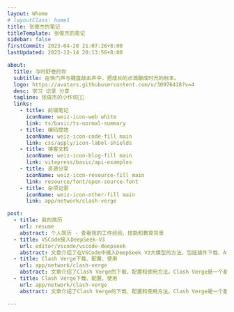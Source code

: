 ```yaml
---
layout: Whome
# layoutClass: home1
title: 张俊杰的笔记
titleTemplate: 张俊杰的笔记
sidebar: false
firstCommit: 2023-04-28 21:07:26+8:00
lastUpdated: 2023-12-14 20:13:56+8:00

about:
  title: 与时舒卷的你
  subtitle: 在快门声与键盘敲击声中，把成长的点滴酿成时光的标本。
  logo: https://avatars.githubusercontent.com/u/30976418?v=4
  desc: 学习 记录 分享
  tagline: 张俊杰的小作坊🧑‍💻
  links:
    - title: 前端笔记
      iconName: weiz-icon-web white
      link: ts/basic/ts-normal-summary
    - title: 编码提效
      iconName: weiz-icon-code-fill main
      link: css/apply/icon-label-shields
    - title: 博客文档
      iconName: weiz-icon-blog-fill main
      link: vitepress/basic/api-examples
    - title: 资源分享
      iconName: weiz-icon-resource-fill main
      link: resource/font/open-source-font
    - title: 杂项记录
      iconName: weiz-icon-other-fill main
      link: app/network/clash-verge

post:
  - title: 我的简历
    url: resume
    abstract: 个人简历 - 查看我的工作经验、技能和教育背景
  - title: VSCode接入DeepSeek-V3
    url: editor/vscode/vscode-deepseek
    abstract: 文章介绍了在VSCode中接入DeepSeek V3大模型的方法，包括插件下载、API Key注册与配置等，文章还介绍了 Continue 的对话提问、代码优化、自动补全和注释生成代码等功能。
  - title: Clash Verge下载、配置、使用
    url: app/network/clash-verge
    abstract: 文章介绍了Clash Verge的下载、配置和使用方法。Clash Verge是一个基于Clash Meta内核的GUI代理工具，支持多种操作系统和代理协议
  - title: Clash Verge下载、配置、使用
    url: app/network/clash-verge
    abstract: 文章介绍了Clash Verge的下载、配置和使用方法。Clash Verge是一个基于Clash Meta内核的GUI代理工具，支持多种操作系统和代理协议

---
```


